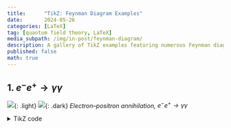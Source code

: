 ```yaml
---
title:      "TikZ: Feynman Diagram Examples"
date:       2024-05-26
categories: [LaTeX]
tag: [quantum field theory, LaTeX]
media_subpath: /img/in-post/feynman-diagram/
description: A gallery of TikZ examples featuring numerous Feynman diagrams with TikZ codes for quantum field theory and condensed matter field theory.
published: false
math: true
---
```


## 1. $e^{-}e^{+}\to \gamma\gamma$

![](electron-positron-annilation-photon.PNG){: .light}
![](electron-positron-annilation-photon-dark.PNG){: .dark}
_Electron–positron annihilation, $e^{-}e^{+}\to \gamma\gamma$_

<details class="details-inline" markdown="1">
<summary>TikZ code </summary>

```latex
%!TEX program = lualatex
\documentclass{article}
\usepackage{tikz-feynman}
\usepackage{float}
\usepackage{subfig}

\begin{document}

\begin{figure}[H]
    \centering
    \subfloat[$t$-channel]{
    \begin{tikzpicture}[baseline=(a)]
        \draw[-Stealth,thick](-2,0)--(-2,3)node[above]{$t$};
        \begin{feynman}[large]
            \vertex (e1){$e^-$};
            \vertex [above right= of e1](a);
            \vertex [above left= of a](g1){$\gamma_1$};
            \vertex [right= of a](b);
            \vertex [above right= of b](g2){$\gamma_2$};
            \vertex [below right= of b](e2){$e^+$};
    
            \diagram*{
                (e1) --[fermion,edge label'=$p_1$](a) --[photon,momentum' = $k_1$](g1),
                (e2) --[anti fermion,momentum = $p_2$](b) --[photon,momentum = $k_2$](g2),
                (a) --[fermion,edge label'=$q$](b),
            };
        \end{feynman}
    \end{tikzpicture}
    }
    \subfloat[$u$-channel]{
    \begin{tikzpicture}[baseline=(a)]
        \begin{feynman}[large]
            \vertex (e1){$e^-$};
            \vertex [above right= of e1](a);
            \vertex [above left= of a](g1){$\gamma_1$};
            \vertex [right= of a](b);
            \vertex [above right= of b](g2){$\gamma_2$};
            \vertex [below right= of b](e2){$e^+$};

            \diagram*{
                (e1) --[fermion, edge label' =$p_1$](a) --[fermion,edge label'=$\tilde{q}$](b),
                (e2) --[anti fermion,momentum=$p_2$](b) --[photon, momentum' = $k_1$](g1),
                (a) --[photon, momentum = $k_2$](g2),
            };
        \end{feynman}
    \end{tikzpicture}
    }
\end{figure}

\end{document}
```

</details> 
